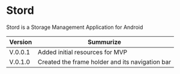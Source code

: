 # Stord
Stord is a Storage Management Application for Android


|Version| Summurize|
|-------|-------|
|V.0.0.1 | Added initial resources for MVP|
|V.0.1.0 | Created the frame holder and its navigation bar|
